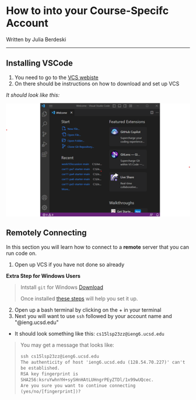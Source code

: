 # How to into your Course-Specifc Account
Written by Julia Berdeski
***
## Installing VSCode
1. You need to go to the [VCS webiste](https://code.visualstudio.com/)
2. On there should be instructions on how to download and set up VCS

*It should look like this:*

![Image](https://github.com/jberdeski/cse15l-lab-report1/blob/main/VSC-screen.png)

## Remotely Connecting
In this section you will learn how to connect to a **remote** server that you can run code on.
1. Open up VCS if you have not done so already

**Extra Step for Windows Users**
> Intstall `git` for Windows 
> [Download](https://gitforwindows.org/)
>
> Once installed [these steps](https://stackoverflow.com/a/50527994) will help you set it up.

2. Open up a bash terminal by clicking on the + in your terminal 
3. Next you will want to use `ssh` followed by your account name and "@ieng.ucsd.edu"
- It should look something like this: `cs15lsp23zz@ieng6.ucsd.edu`
> You may get a message that looks like: 
> ```
> ssh cs15lsp23zz@ieng6.ucsd.edu
> The authenticity of host 'ieng6.ucsd.edu (128.54.70.227)' can't be established.
> RSA key fingerprint is SHA256:ksruYwhnYH+sySHnHAtLUHngrPEyZTDl/1x99wUQcec.
> Are you sure you want to continue connecting (yes/no/[fingerprint])? 
> ```
